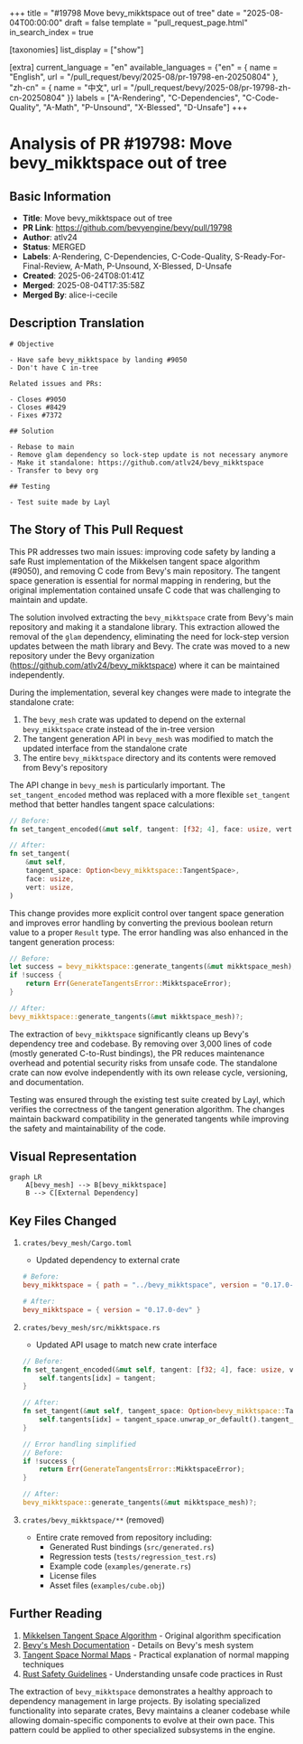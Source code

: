 +++
title = "#19798 Move bevy_mikktspace out of tree"
date = "2025-08-04T00:00:00"
draft = false
template = "pull_request_page.html"
in_search_index = true

[taxonomies]
list_display = ["show"]

[extra]
current_language = "en"
available_languages = {"en" = { name = "English", url = "/pull_request/bevy/2025-08/pr-19798-en-20250804" }, "zh-cn" = { name = "中文", url = "/pull_request/bevy/2025-08/pr-19798-zh-cn-20250804" }}
labels = ["A-Rendering", "C-Dependencies", "C-Code-Quality", "A-Math", "P-Unsound", "X-Blessed", "D-Unsafe"]
+++

# Analysis of PR #19798: Move bevy_mikktspace out of tree

## Basic Information
- **Title**: Move bevy_mikktspace out of tree
- **PR Link**: https://github.com/bevyengine/bevy/pull/19798
- **Author**: atlv24
- **Status**: MERGED
- **Labels**: A-Rendering, C-Dependencies, C-Code-Quality, S-Ready-For-Final-Review, A-Math, P-Unsound, X-Blessed, D-Unsafe
- **Created**: 2025-06-24T08:01:41Z
- **Merged**: 2025-08-04T17:35:58Z
- **Merged By**: alice-i-cecile

## Description Translation
```
# Objective

- Have safe bevy_mikktspace by landing #9050
- Don't have C in-tree

Related issues and PRs:

- Closes #9050
- Closes #8429 
- Fixes #7372

## Solution

- Rebase to main
- Remove glam dependency so lock-step update is not necessary anymore
- Make it standalone: https://github.com/atlv24/bevy_mikktspace
- Transfer to bevy org

## Testing

- Test suite made by Layl
```

## The Story of This Pull Request

This PR addresses two main issues: improving code safety by landing a safe Rust implementation of the Mikkelsen tangent space algorithm (#9050), and removing C code from Bevy's main repository. The tangent space generation is essential for normal mapping in rendering, but the original implementation contained unsafe C code that was challenging to maintain and update.

The solution involved extracting the `bevy_mikktspace` crate from Bevy's main repository and making it a standalone library. This extraction allowed the removal of the `glam` dependency, eliminating the need for lock-step version updates between the math library and Bevy. The crate was moved to a new repository under the Bevy organization (https://github.com/atlv24/bevy_mikktspace) where it can be maintained independently.

During the implementation, several key changes were made to integrate the standalone crate:
1. The `bevy_mesh` crate was updated to depend on the external `bevy_mikktspace` crate instead of the in-tree version
2. The tangent generation API in `bevy_mesh` was modified to match the updated interface from the standalone crate
3. The entire `bevy_mikktspace` directory and its contents were removed from Bevy's repository

The API change in `bevy_mesh` is particularly important. The `set_tangent_encoded` method was replaced with a more flexible `set_tangent` method that better handles tangent space calculations:

```rust
// Before:
fn set_tangent_encoded(&mut self, tangent: [f32; 4], face: usize, vert: usize)

// After:
fn set_tangent(
    &mut self,
    tangent_space: Option<bevy_mikktspace::TangentSpace>,
    face: usize,
    vert: usize,
)
```

This change provides more explicit control over tangent space generation and improves error handling by converting the previous boolean return value to a proper `Result` type. The error handling was also enhanced in the tangent generation process:

```rust
// Before:
let success = bevy_mikktspace::generate_tangents(&mut mikktspace_mesh);
if !success {
    return Err(GenerateTangentsError::MikktspaceError);
}

// After:
bevy_mikktspace::generate_tangents(&mut mikktspace_mesh)?;
```

The extraction of `bevy_mikktspace` significantly cleans up Bevy's dependency tree and codebase. By removing over 3,000 lines of code (mostly generated C-to-Rust bindings), the PR reduces maintenance overhead and potential security risks from unsafe code. The standalone crate can now evolve independently with its own release cycle, versioning, and documentation.

Testing was ensured through the existing test suite created by Layl, which verifies the correctness of the tangent generation algorithm. The changes maintain backward compatibility in the generated tangents while improving the safety and maintainability of the code.

## Visual Representation

```mermaid
graph LR
    A[bevy_mesh] --> B[bevy_mikktspace]
    B --> C[External Dependency]
```

## Key Files Changed

1. `crates/bevy_mesh/Cargo.toml`
   - Updated dependency to external crate
   ```toml
   # Before:
   bevy_mikktspace = { path = "../bevy_mikktspace", version = "0.17.0-dev" }
   
   # After:
   bevy_mikktspace = { version = "0.17.0-dev" }
   ```

2. `crates/bevy_mesh/src/mikktspace.rs`
   - Updated API usage to match new crate interface
   ```rust
   // Before:
   fn set_tangent_encoded(&mut self, tangent: [f32; 4], face: usize, vert: usize) {
       self.tangents[idx] = tangent;
   }
   
   // After:
   fn set_tangent(&mut self, tangent_space: Option<bevy_mikktspace::TangentSpace>, face: usize, vert: usize) {
       self.tangents[idx] = tangent_space.unwrap_or_default().tangent_encoded();
   }
   ```
   ```rust
   // Error handling simplified
   // Before:
   if !success {
       return Err(GenerateTangentsError::MikktspaceError);
   }
   
   // After:
   bevy_mikktspace::generate_tangents(&mut mikktspace_mesh)?;
   ```

3. `crates/bevy_mikktspace/**` (removed)
   - Entire crate removed from repository including:
     - Generated Rust bindings (`src/generated.rs`)
     - Regression tests (`tests/regression_test.rs`)
     - Example code (`examples/generate.rs`)
     - License files
     - Asset files (`examples/cube.obj`)

## Further Reading

1. [Mikkelsen Tangent Space Algorithm](http://www.mikktspace.com/) - Original algorithm specification
2. [Bevy's Mesh Documentation](https://docs.rs/bevy_mesh/latest/bevy_mesh/) - Details on Bevy's mesh system
3. [Tangent Space Normal Maps](https://learnopengl.com/Advanced-Lighting/Normal-Mapping) - Practical explanation of normal mapping techniques
4. [Rust Safety Guidelines](https://doc.rust-lang.org/nomicon/) - Understanding unsafe code practices in Rust

The extraction of `bevy_mikktspace` demonstrates a healthy approach to dependency management in large projects. By isolating specialized functionality into separate crates, Bevy maintains a cleaner codebase while allowing domain-specific components to evolve at their own pace. This pattern could be applied to other specialized subsystems in the engine.